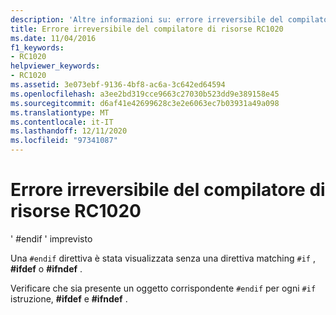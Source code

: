 ```yaml
---
description: 'Altre informazioni su: errore irreversibile del compilatore di risorse risorse RC1020'
title: Errore irreversibile del compilatore di risorse RC1020
ms.date: 11/04/2016
f1_keywords:
- RC1020
helpviewer_keywords:
- RC1020
ms.assetid: 3e073ebf-9136-4bf8-ac6a-3c642ed64594
ms.openlocfilehash: a3ee2bd319cce9663c27030b523dd9e389158e45
ms.sourcegitcommit: d6af41e42699628c3e2e6063ec7b03931a49a098
ms.translationtype: MT
ms.contentlocale: it-IT
ms.lasthandoff: 12/11/2020
ms.locfileid: "97341087"
---
```

# <a name="resource-compiler-fatal-error-rc1020"></a>Errore irreversibile del compilatore di risorse RC1020

' #endif ' imprevisto

Una `#endif` direttiva è stata visualizzata senza una direttiva matching `#if` , **#ifdef** o **#ifndef** .

Verificare che sia presente un oggetto corrispondente `#endif` per ogni `#if` istruzione, **#ifdef** e **#ifndef** .
